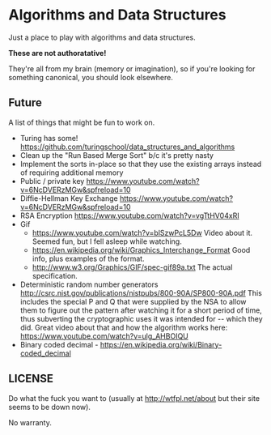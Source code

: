 Algorithms and Data Structures
==============================

Just a place to play with algorithms and data structures.

**These are not authoratative!**

They're all from my brain (memory or imagination),
so if you're looking for something canonical, you should look
elsewhere.

Future
------

A list of things that might be fun to work on.

* Turing has some! https://github.com/turingschool/data_structures_and_algorithms
* Clean up the "Run Based Merge Sort" b/c it's pretty nasty
* Implement the sorts in-place so that they use the existing arrays instead of requiring additional memory
* Public / private key https://www.youtube.com/watch?v=6NcDVERzMGw&spfreload=10
* Diffie-Hellman Key Exchange https://www.youtube.com/watch?v=6NcDVERzMGw&spfreload=10
* RSA Encryption https://www.youtube.com/watch?v=vgTtHV04xRI
* Gif
  * https://www.youtube.com/watch?v=blSzwPcL5Dw               Video about it. Seemed fun, but I fell asleep while watching.
  * https://en.wikipedia.org/wiki/Graphics_Interchange_Format Good info, plus examples of the format.
  * http://www.w3.org/Graphics/GIF/spec-gif89a.txt            The actual specification.
* Deterministic random number generators
  http://csrc.nist.gov/publications/nistpubs/800-90A/SP800-90A.pdf
  This includes the special P and Q that were supplied by the NSA to allow them to figure out the pattern after watching it for a short period of time, thus subverting the cryptographic uses it was intended for -- which they did.
  Great video about that and how the algorithm works here: https://www.youtube.com/watch?v=ulg_AHBOIQU
* Binary coded decimal - https://en.wikipedia.org/wiki/Binary-coded_decimal


LICENSE
-------

Do what the fuck you want to (usually at http://wtfpl.net/about but their site seems to be down now).

No warranty.
